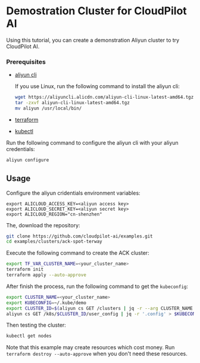 # Demostration Cluster for CloudPilot AI


Using this tutorial, you can create a demonstration Aliyun cluster to try CloudPilot AI.

### Prerequisites

- [aliyun cli](https://help.aliyun.com/zh/cli/?spm=a2c4g.11186623.0.0.18ec478dVSmS6M)
  
  If you use Linux, run the following command to install the aliyun cli:
  ```bash
  wget https://aliyuncli.alicdn.com/aliyun-cli-linux-latest-amd64.tgz
  tar -zxvf aliyun-cli-linux-latest-amd64.tgz
  mv aliyun /usr/local/bin/
  ```
- [terraform](https://developer.hashicorp.com/terraform/tutorials/aws-get-started/install-cli)
- [kubectl](https://kubernetes.io/docs/tasks/tools/)

Run the following command to configure the aliyun cli with your aliyun credentials:
```bash
aliyun configure
```

## Usage

Configure the aliyun cridentials environment variables:
```
export ALICLOUD_ACCESS_KEY=<aliyun access key>
export ALICLOUD_SECRET_KEY=<aliyun secret key>
export ALICLOUD_REGION="cn-shenzhen"   
```

The, download the repository:
```bash
git clone https://github.com/cloudpilot-ai/examples.git
cd examples/clusters/ack-spot-terway
```
Execute the following command to create the ACK cluster:
```bash
export TF_VAR_CLUSTER_NAME=<your_cluster_name>
terraform init
terraform apply --auto-approve
```

After finish the process, run the following command to get the `kubeconfig`:
```bash
export CLUSTER_NAME=<your_cluster_name>
export KUBECONFIG=~/.kube/demo
export CLUSTER_ID=$(aliyun cs GET /clusters | jq -r --arg CLUSTER_NAME "$CLUSTER_NAME" '.[] | select(.name == $CLUSTER_NAME) | .cluster_id')
aliyun cs GET /k8s/$CLUSTER_ID/user_config | jq -r '.config' > $KUBECONFIG
```

Then testing the cluster:
```bash
kubectl get nodes
```

Note that this example may create resources which cost money. Run `terraform destroy --auto-approve` when you don't need these resources.


